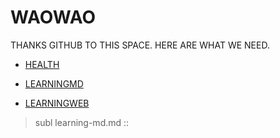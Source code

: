 # WAOWAO
THANKS GITHUB TO THIS SPACE. HERE ARE WHAT WE NEED. 

- [HEALTH](https://github.com/waowao/waowao.github.io/blob/master/health-tangniaobing.md/)
  
- [LEARNINGMD](https://github.com/waowao/waowao.github.io/blob/master/learning-md.md/)

- [LEARNINGWEB](https://github.com/waowao/waowao.github.io/blob/master/learning-web.md/)

> subl learning-md.md   ::
